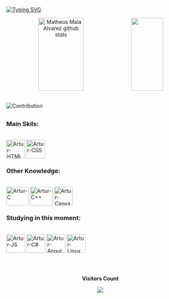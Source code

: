  ###

[![Typing SVG](https://readme-typing-svg.herokuapp.com/?color=00bfbf&size=35&center=true&vCenter=true&width=1000&lines=HELLO,+My+Name+IS+ARTUR+GUSTAVO+CARDOSO;I'm+20+years+old;I+From+Itu-SP,+Brazil;I+study+systems+development+at+FATEC+Itu;Be+Welcome!+:%29)](https://git.io/typing-svg)

  <div align="center">  
  <img width="49%" height="195px" src="https://github-readme-stats.vercel.app/api?username=arturcardoso&show_icons=true&count_private=true&hide_border=true&title_color=00bfbf&icon_color=00bfbf&text_color=c9d1d9&bg_color=0d1117" alt="Matheus Maia Alvarez github stats" /> 
  <img width="41%" height="195px" src="https://github-readme-stats.vercel.app/api/top-langs/?username=arturcardoso&layout=compact&hide_border=true&title_color=00bfbf&text_color=00bfbf&bg_color=0d1117" />
</div>

  ##
  ![Contribution](https://activity-graph.herokuapp.com/graph?username=arturcardoso&theme=gotham&hide_border=true&area=true) <p align="center">
  ##
  
  ### Main Skils:
  <div style="display: inline_block"><br>
<img align="center" alt="Artur-HTML" height="50" width="50" src="https://cdn.jsdelivr.net/gh/devicons/devicon/icons/html5/html5-original.svg">
<img align="center" alt="Artur-CSS" height="50" width="50" src="https://cdn.jsdelivr.net/gh/devicons/devicon/icons/css3/css3-original.svg">
</div>
  
 ### Other Knowledge:
 <div style="display: inline_block"><br>
<img align="center" alt="Artur-C" height="50" width="60" src="https://cdn.jsdelivr.net/gh/devicons/devicon/icons/c/c-original.svg">
<img align="center" alt="Artur-C++" height="50" width="60" src="https://cdn.jsdelivr.net/gh/devicons/devicon/icons/cplusplus/cplusplus-original.svg">
<img align="center" alt="Artur-Canva" height="50" width="50" src="https://cdn.jsdelivr.net/gh/devicons/devicon/icons/canva/canva-original.svg">
  
 ### Studying in this moment:
  <div style="display: inline_block"><br>
<img align="center" alt="Artur-JS" height="50" width="50" src="https://cdn.jsdelivr.net/gh/devicons/devicon/icons/javascript/javascript-original.svg">
<img align="center" alt="Artur-C#" height="50" width="50" src="https://cdn.jsdelivr.net/gh/devicons/devicon/icons/csharp/csharp-original.svg">
<img align="center" alt="Artur-Angular" height="50" width="50" src="https://cdn.jsdelivr.net/gh/devicons/devicon/icons/angularjs/angularjs-original.svg">
<img align="center" alt="Artur-Linux" height="50" width="50" src="https://cdn.jsdelivr.net/gh/devicons/devicon/icons/linux/linux-original.svg">
  
  ##
  
<div align="center">
<br><p align="centre"><b>Visitors Count</b></p>  
<p align="center"><img align="center" src="https://profile-counter.glitch.me/{arturcardoso}/count.svg" /></p> 
<br></div>

